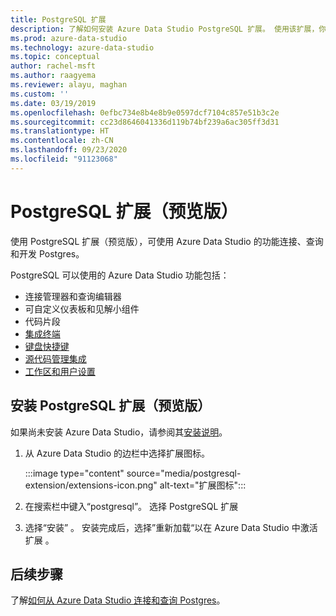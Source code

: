 ```yaml
---
title: PostgreSQL 扩展
description: 了解如何安装 Azure Data Studio PostgreSQL 扩展。 使用该扩展，你可以连接、查询和开发 Postgres 数据库。
ms.prod: azure-data-studio
ms.technology: azure-data-studio
ms.topic: conceptual
author: rachel-msft
ms.author: raagyema
ms.reviewer: alayu, maghan
ms.custom: ''
ms.date: 03/19/2019
ms.openlocfilehash: 0efbc734e8b4e8b9e0597dcf7104c857e51b3c2e
ms.sourcegitcommit: cc23d8646041336d119b74bf239a6ac305ff3d31
ms.translationtype: HT
ms.contentlocale: zh-CN
ms.lasthandoff: 09/23/2020
ms.locfileid: "91123068"
---
```

# <a name="postgresql-extension-preview"></a>PostgreSQL 扩展（预览版）

使用 PostgreSQL 扩展（预览版），可使用 Azure Data Studio 的功能连接、查询和开发 Postgres。 

PostgreSQL 可以使用的 Azure Data Studio 功能包括：

- 连接管理器和查询编辑器
- 可自定义仪表板和见解小组件
- 代码片段
- [集成终端](../integrated-terminal.md)
- [键盘快捷键](../keyboard-shortcuts.md)
- [源代码管理集成](../source-control.md)
- [工作区和用户设置](../settings.md)

## <a name="install-the-postgresql-extension-preview"></a>安装 PostgreSQL 扩展（预览版）

如果尚未安装 Azure Data Studio，请参阅其[安装说明](../download-azure-data-studio.md)。

1. 从 Azure Data Studio 的边栏中选择扩展图标。

    :::image type="content" source="media/postgresql-extension/extensions-icon.png" alt-text="扩展图标":::

2. 在搜索栏中键入“postgresql”。 选择 PostgreSQL 扩展

3. 选择“安装”  。 安装完成后，选择”重新加载“以在 Azure Data Studio 中激活扩展  。

## <a name="next-steps"></a>后续步骤

了解[如何从 Azure Data Studio 连接和查询 Postgres](../quickstart-postgres.md)。
